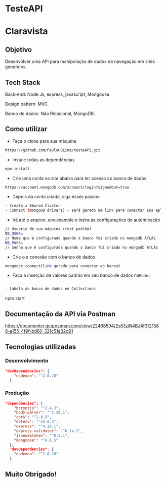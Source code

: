 # TesteAPI
# Claravista

## Objetivo
Desenvolver uma API para manipulação de dados de navegação em sites genericos.

## Tech Stack

Back-end: Node Js, express, javascript, Mongoose.

Design pattern: MVC

Banco de dados: Não Relacional, MongoDB.

## Como utilizar
- Faça o clone para sua máquina
```bash
https://github.com/PauloHBLima/testeAPI.git
```
- Instale todas as dependências
```bash
npm install
```
- Crie uma conta no site abaixo para ter acesso ao banco de dados: 
```bash
https://account.mongodb.com/account/login?signedOut=true
```
- Depois da conta criada, siga esses passos:
```bash
- Create a Shared Cluster
- Connect (mongoDB drivers) - será gerado um link para conectar sua aplicação ao banco.
```

- Vá até o arquivo .env.example e insira as configurações de autenticação

```bash
// Usuario de sua máquina (root padrão)
DB_USER=
// Nome que é configurado quando o banco foi criado no mongodb ATLAS
DB_PASS=
// Senha que é configurada quando o banco foi criado no mongodb ATLAS
```
- Crie o a conexão com o banco de dados
```bash
mongoose.connect(link gerado para conectar ao banco)
```
- Faça a inserção de valores padrão em seu banco de dados na```Model```
```bash

- tabela do banco de dados em Collections
```
npm start

## Documentação da API via Postman
https://documenter.getpostman.com/view/22468594/2s83ziN4BJ#f3f21588-a155-4f9f-bd60-321c51a32d91

## Tecnologias utilizadas
### Desenvolvimento 
```json
"devDependencies": {
    "nodemon": "^2.0.20"
  }
```
### Produção
```json
"dependencies": {
    "bcryptjs": "^2.4.3",
    "body-parser": "^1.20.1",
    "cors": "^2.8.5",
    "dotenv": "^16.0.3",
    "express": "^4.18.1",
    "express-validator": "^6.14.2",
    "jsonwebtoken": "^8.5.1",
    "mongoose": "^6.6.5"
  },
  "devDependencies": {
    "nodemon": "^2.0.20"
  }
```

## Muito Obrigado!


